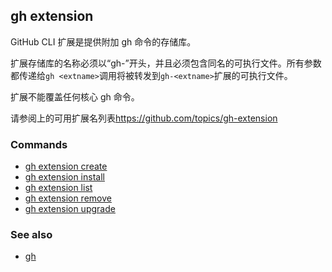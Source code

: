## gh extension

GitHub CLI 扩展是提供附加 gh 命令的存储库。

扩展存储库的名称必须以“gh-”开头，并且必须包含同名的可执行文件。所有参数都传递给`gh <extname>`调用将被转发到`gh-<extname>`扩展的可执行文件。

扩展不能覆盖任何核心 gh 命令。

请参阅上的可用扩展名列表<https://github.com/topics/gh-extension>

### Commands

- [gh extension create](./gh_extension_create.zh.md)
- [gh extension install](./gh_extension_install.zh.md)
- [gh extension list](./gh_extension_list.zh.md)
- [gh extension remove](./gh_extension_remove.zh.md)
- [gh extension upgrade](./gh_extension_upgrade.zh.md)

### See also

- [gh](./gh.zh.md)
